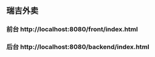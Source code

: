 ## 瑞吉外卖

### 前台 http://localhost:8080/front/index.html

### 后台 http://localhost:8080/backend/index.html    